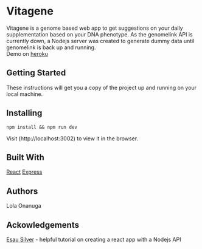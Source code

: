# Vitagene

Vitagene is a genome based web app to get suggestions on your daily supplementation based on your DNA phenotype. As the genomelink API is currently down, a Nodejs server was created to generate dummy data until genomelink is back up and running.
<br>
Demo on [heroku](https://vitagene.herokuapp.com/)

## Getting Started

These instructions will get you a copy of the project up and running on your local machine.


## Installing

```
npm install && npm run dev
```

Visit (http://localhost:3002) to view it in the browser.



## Built With

[React](https://reactjs.org)
[Express](https://expressjs.com)


## Authors


Lola Onanuga


## Ackowledgements
[Esau Silver](https://medium.freecodecamp.org/how-to-make-create-react-app-work-with-a-node-backend-api-7c5c48acb1b0) - helpful tutorial on creating a react app with a Nodejs API
